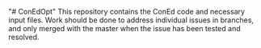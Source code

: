 "# ConEdOpt" 
This repository contains the ConEd code and necessary input files.
Work should be done to address individual issues in branches, and only merged with the master when the issue has been tested and resolved.
